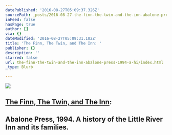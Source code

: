 ```yaml
---
datePublished: '2016-08-27T05:09:37.326Z'
sourcePath: _posts/2016-08-27-the-finn-the-twin-and-the-inn-abalone-press-1994-a-hi.md
inFeed: false
hasPage: true
author: []
via: {}
dateModified: '2016-08-27T05:09:31.102Z'
title: 'The Finn, The Twin, and The Inn: '
publisher: {}
description: ''
starred: false
url: the-finn-the-twin-and-the-inn-abalone-press-1994-a-hi/index.html
_type: Blurb

---
```

![](https://the-grid-user-content.s3-us-west-2.amazonaws.com/b2adfe6d-d3d4-4124-b933-c8f29f211ca8.jpg)

## [The Finn, The Twin, and The Inn][0]: 

## Abalone Press, 1994\. A history of the Little River Inn and its families.

[0]: https://www.amazon.com/Finn-twin-inn-history-families/dp/B0006QO0M2/ref=melmckinney "The Finn, The Twin, and The Inn"